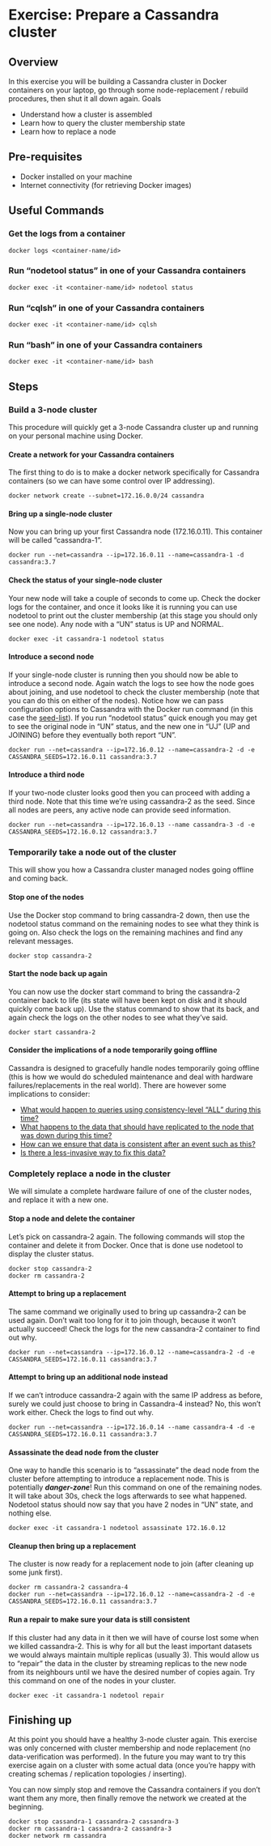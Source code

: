 ﻿Exercise: Prepare a Cassandra cluster
=====================================

Overview
--------
In this exercise you will be building a Cassandra cluster in Docker containers on your laptop, go through some node-replacement / rebuild procedures, then shut it all down again.
Goals
* Understand how a cluster is assembled
* Learn how to query the cluster membership state
* Learn how to replace a node

Pre-requisites
--------------
* Docker installed on your machine
* Internet connectivity (for retrieving Docker images)

Useful Commands
---------------
### Get the logs from a container
```
docker logs <container-name/id>
```

### Run “nodetool status” in one of your Cassandra containers
```
docker exec -it <container-name/id> nodetool status
```

### Run “cqlsh” in one of your Cassandra containers
```
docker exec -it <container-name/id> cqlsh
```

### Run “bash” in one of your Cassandra containers
```
docker exec -it <container-name/id> bash
```


Steps
-----

### Build a 3-node cluster
This procedure will quickly get a 3-node Cassandra cluster up and running on your personal machine using Docker.

#### Create a network for your Cassandra containers
The first thing to do is to make a docker network specifically for Cassandra containers (so we can have some control over IP addressing).
```
docker network create --subnet=172.16.0.0/24 cassandra
```

#### Bring up a single-node cluster
Now you can bring up your first Cassandra node (172.16.0.11). This container will be called “cassandra-1”.
```
docker run --net=cassandra --ip=172.16.0.11 --name=cassandra-1 -d cassandra:3.7
```

#### Check the status of your single-node cluster
Your new node will take a couple of seconds to come up. Check the docker logs for the container, and once it looks like it is running you can use nodetool to print out the cluster membership (at this stage you should only see one node). Any node with a “UN” status is UP and NORMAL.
```
docker exec -it cassandra-1 nodetool status
```

#### Introduce a second node
If your single-node cluster is running then you should now be able to introduce a second node. Again watch the logs to see how the node goes about joining, and use nodetool to check the cluster membership (note that you can do this on either of the nodes). Notice how we can pass configuration options to Cassandra with the Docker run command (in this case the [seed-list](https://docs.datastax.com/en/cassandra/2.1/cassandra/configuration/configCassandra_yaml_r.html#reference_ds_qfg_n1r_1k__seed_provider)). If you run “nodetool status” quick enough you may get to see the original node in “UN” status, and the new one in “UJ” (UP and JOINING) before they eventually both report “UN”.
```
docker run --net=cassandra --ip=172.16.0.12 --name=cassandra-2 -d -e CASSANDRA_SEEDS=172.16.0.11 cassandra:3.7
```

#### Introduce a third node
If your two-node cluster looks good then you can proceed with adding a third node. Note that this time we’re using cassandra-2 as the seed. Since all nodes are peers, any active node can provide seed information.
```
docker run --net=cassandra --ip=172.16.0.13 --name cassandra-3 -d -e CASSANDRA_SEEDS=172.16.0.12 cassandra:3.7
```


### Temporarily take a node out of the cluster
This will show you how a Cassandra cluster managed nodes going offline and coming back.

#### Stop one of the nodes
Use the Docker stop command to bring cassandra-2 down, then use the nodetool status command on the remaining nodes to see what they think is going on. Also check the logs on the remaining machines and find any relevant messages.
```
docker stop cassandra-2
```

#### Start the node back up again
You can now use the docker start command to bring the cassandra-2 container back to life (its state will have been kept on disk and it should quickly come back up). Use the status command to show that its back, and again check the logs on the other nodes to see what they’ve said.
```
docker start cassandra-2
```

#### Consider the implications of a node temporarily going offline
Cassandra is designed to gracefully handle nodes temporarily going offline (this is how we would do scheduled maintenance and deal with hardware failures/replacements in the real world). There are however some implications to consider:
* [What would happen to queries using consistency-level “ALL” during this time?](https://docs.datastax.com/en/cassandra/2.1/cassandra/dml/dml_config_consistency_c.html)
* [What happens to the data that should have replicated to the node that was down during this time?](https://docs.datastax.com/en/cassandra/2.1/cassandra/dml/dml_about_hh_c.html?hl=hinted,handoff)
* [How can we ensure that data is consistent after an event such as this?](https://docs.datastax.com/en/cassandra/2.1/cassandra/operations/opsRepairNodesManualRepair.html?hl=repair)
* [Is there a less-invasive way to fix this data?](https://docs.datastax.com/en/cassandra/2.1/cassandra/operations/opsRepairNodesReadRepair.html?hl=repair)


### Completely replace a node in the cluster
We will simulate a complete hardware failure of one of the cluster nodes, and replace it with a new one.

#### Stop a node and delete the container
Let’s pick on cassandra-2 again. The following commands will stop the container and delete it from Docker. Once that is done use nodetool to display the cluster status.
```
docker stop cassandra-2
docker rm cassandra-2
```

#### Attempt to bring up a replacement
The same command we originally used to bring up cassandra-2 can be used again. Don’t wait too long for it to join though, because it won’t actually succeed! Check the logs for the new cassandra-2 container to find out why.
```
docker run --net=cassandra --ip=172.16.0.12 --name=cassandra-2 -d -e CASSANDRA_SEEDS=172.16.0.11 cassandra:3.7
```

#### Attempt to bring up an additional node instead
If we can’t introduce cassandra-2 again with the same IP address as before, surely we could just choose to bring in Cassandra-4 instead? No, this won’t work either. Check the logs to find out why.
```
docker run --net=cassandra --ip=172.16.0.14 --name cassandra-4 -d -e CASSANDRA_SEEDS=172.16.0.11 cassandra:3.7
```

#### Assassinate the dead node from the cluster
One way to handle this scenario is to “assassinate” the dead node from the cluster before attempting to introduce a replacement node. This is potentially ___danger-zone___! Run this command on one of the remaining nodes. It will take about 30s, check the logs afterwards to see what happened. Nodetool status should now say that you have 2 nodes in “UN” state, and nothing else.
```
docker exec -it cassandra-1 nodetool assassinate 172.16.0.12
```

#### Cleanup then bring up a replacement
The cluster is now ready for a replacement node to join (after cleaning up some junk first).
```
docker rm cassandra-2 cassandra-4
docker run --net=cassandra --ip=172.16.0.12 --name=cassandra-2 -d -e CASSANDRA_SEEDS=172.16.0.11 cassandra:3.7
```

#### Run a repair to make sure your data is still consistent
If this cluster had any data in it then we will have of course lost some when we killed cassandra-2. This is why for all but the least important datasets we would always maintain multiple replicas (usually 3). This would allow us to “repair” the data in the cluster by streaming replicas to the new node from its neighbours until we have the desired number of copies again. Try this command on one of the nodes in your cluster.
```
docker exec -it cassandra-1 nodetool repair
```


Finishing up
------------
At this point you should have a healthy 3-node cluster again. This exercise was only concerned with cluster membership and node replacement (no data-verification was performed). In the future you may want to try this exercise again on a cluster with some actual data (once you’re happy with creating schemas / replication topologies / inserting).


You can now simply stop and remove the Cassandra containers if you don’t want them any more, then finally remove the network we created at the beginning.
```
docker stop cassandra-1 cassandra-2 cassandra-3
docker rm cassandra-1 cassandra-2 cassandra-3
docker network rm cassandra
```

